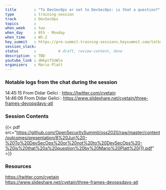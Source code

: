 ```yaml
---
title        : "To DevSecOps or not to DevSecOps: is that a question?"
type         : training-session
track        : DevSecOps
topics       : 
when_week    : two
when_day     : 8th - Monday
when_time    : WS-2
hey_summit   : https://pre-summit-training-sessions.heysummit.com/talks/to-devsecops-or-not-to-devsecopsis-that-a-question/
session_slack:
status       :          # draft, review-content, done
description  : TBD
youtube_link : dHkptfSUWlo
organizers   : Mario Platt
---
```



### Notable logs from the chat during the session

14:45:15	 From Didar Gelici : https://twitter.com/cyetain     \
14:46:06	 From Didar Gelici : https://www.slideshare.net/cyetain/three-frames-devopsdays-atl 

### Session Contents

{{< pdf src="https://github.com/OpenSecuritySummit/oss2020/raw/master/content/outcomes/presentation/8%20Jun%20-%20To%20DevSecOps%20or%20not%20to%20DevSecOps%20-%20is%20that%20a%20question%20by%20Mario%20Platt%20(1).pdf" >}}

### Resources

https://twitter.com/cyetain  \
https://www.slideshare.net/cyetain/three-frames-devopsdays-atl
